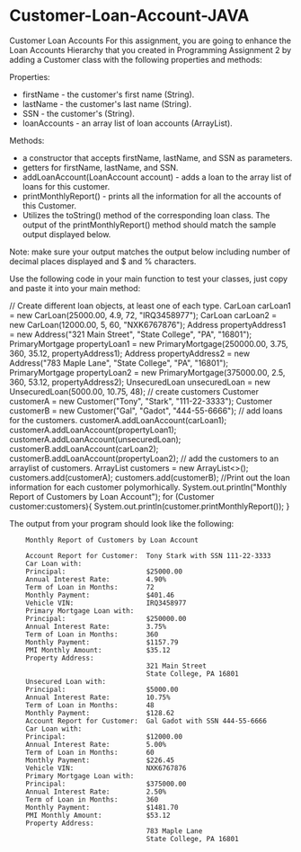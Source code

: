 # Customer-Loan-Account-JAVA

Customer Loan Accounts
For this assignment, you are going to enhance the Loan Accounts Hierarchy that you created in Programming Assignment 2 by adding a Customer class with the following properties and methods:

Properties:
* firstName - the customer's first name (String).
* lastName - the customer's last name (String).
* SSN - the customer's (String).
* loanAccounts - an array list of loan accounts (ArrayList<LoanAccount>).

Methods:
* a constructor that accepts firstName, lastName, and SSN as parameters.
* getters for firstName, lastName, and SSN.
* addLoanAccount(LoanAccount account) - adds a loan to the array list of loans for this customer.
* printMonthlyReport() - prints all the information for all the accounts of this Customer. 
* Utilizes the toString() method of the corresponding loan class. The output of the printMonthlyReport() method should match the sample output displayed below.
        
Note: make sure your output matches the output below including number of decimal places displayed and $ and % characters.
        
Use the following code in your main function to test your classes, just copy and paste it into your main method:
  
// Create different loan objects, at least one of each type.
        CarLoan carLoan1 = new CarLoan(25000.00, 4.9, 72, "IRQ3458977");
        CarLoan carLoan2 = new CarLoan(12000.00, 5, 60, "NXK6767876");
        Address propertyAddress1 = new Address("321 Main Street", "State College", "PA", "16801");
        PrimaryMortgage propertyLoan1 = new PrimaryMortgage(250000.00, 3.75, 360, 35.12, propertyAddress1);
        Address propertyAddress2 = new Address("783 Maple Lane", "State College", "PA", "16801");
        PrimaryMortgage propertyLoan2 = new PrimaryMortgage(375000.00, 2.5, 360, 53.12, propertyAddress2);
        UnsecuredLoan unsecuredLoan = new UnsecuredLoan(5000.00, 10.75, 48);
// create customers
        Customer customerA = new Customer("Tony", "Stark", "111-22-3333");
        Customer customerB = new Customer("Gal", "Gadot", "444-55-6666");
// add loans for the customers.
        customerA.addLoanAccount(carLoan1);
        customerA.addLoanAccount(propertyLoan1);
        customerA.addLoanAccount(unsecuredLoan);
        customerB.addLoanAccount(carLoan2);
        customerB.addLoanAccount(propertyLoan2);
// add the customers to an arraylist of customers.
        ArrayList<Customer> customers = new ArrayList<>();
        customers.add(customerA);
        customers.add(customerB);
//Print out the loan information for each customer polymorhically.
        System.out.println("Monthly Report of Customers by Loan Account");
        for (Customer customer:customers){
                System.out.println(customer.printMonthlyReport());
        }
        
        
The output from your program should look like the following:


        Monthly Report of Customers by Loan Account
        
        Account Report for Customer:  Tony Stark with SSN 111-22-3333
        Car Loan with:
        Principal:                    $25000.00
        Annual Interest Rate:         4.90%
        Term of Loan in Months:       72
        Monthly Payment:              $401.46
        Vehicle VIN:                  IRQ3458977
        Primary Mortgage Loan with:
        Principal:                    $250000.00
        Annual Interest Rate:         3.75%
        Term of Loan in Months:       360
        Monthly Payment:              $1157.79
        PMI Monthly Amount:           $35.12
        Property Address:
                                      321 Main Street
                                      State College, PA 16801
        Unsecured Loan with:
        Principal:                    $5000.00
        Annual Interest Rate:         10.75%
        Term of Loan in Months:       48
        Monthly Payment:              $128.62
        Account Report for Customer:  Gal Gadot with SSN 444-55-6666
        Car Loan with:
        Principal:                    $12000.00
        Annual Interest Rate:         5.00%
        Term of Loan in Months:       60
        Monthly Payment:              $226.45
        Vehicle VIN:                  NXK6767876 
        Primary Mortgage Loan with:
        Principal:                    $375000.00 
        Annual Interest Rate:         2.50%
        Term of Loan in Months:       360
        Monthly Payment:              $1481.70
        PMI Monthly Amount:           $53.12        
        Property Address:
                                      783 Maple Lane
                                      State College, PA 16801
